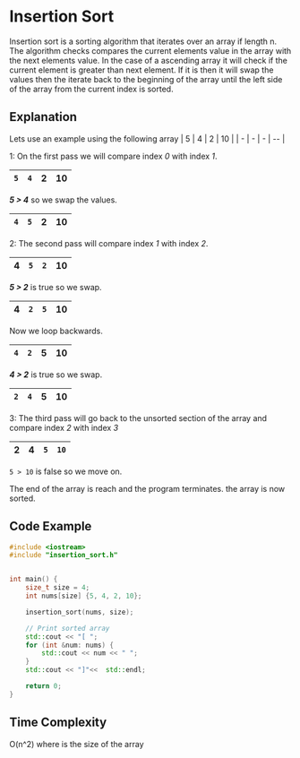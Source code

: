 # Insertion Sort
Insertion sort is a sorting algorithm that iterates over an array if length n. The algorithm checks compares the current elements value in the array with the next elements value. In the case of a ascending array it will check if the current element is greater than next element. If it is then it will swap the values then the iterate back to the beginning of the array until the left side of the array from the current index is sorted.

## Explanation

Lets use an example using the following array
| 5 | 4 | 2 | 10 |
| - | - | - | -- |

1: On the first pass we will compare index *0* with index *1*. 
 
| `5` | `4` | 2 | 10 |
| --- | --- | - | -- |

***5 > 4*** so we swap the values.

| `4` | `5` | 2 | 10 |
| --- | --- | - | -- |

2: The second pass will compare index *1* with index *2*. 

| 4 | `5` | `2` | 10 |
| - | --- | --- | -- |

***5 > 2*** is true so we swap.

| 4 | `2` | `5` | 10 |
| - | --- | --- | -- |

Now we loop backwards. 

| `4` | `2` | 5 | 10 |
| --- | --- | - | -- |

***4 > 2*** is true so we swap.

| `2` | `4` | 5 | 10 |
| --- | --- | - | -- |

3: The third pass will go back to the unsorted section of the array and compare index *2* with index *3* 

| 2 | 4 | `5` | `10` |
| - | - | --- | ---- |

`5 > 10` is false so we move on.

The end of the array is reach and the program terminates. the array is now sorted.

## Code Example

```c++
#include <iostream>
#include "insertion_sort.h"


int main() {
    size_t size = 4;
    int nums[size] {5, 4, 2, 10};

    insertion_sort(nums, size);

    // Print sorted array
    std::cout << "[ ";
    for (int &num: nums) {
        std::cout << num << " ";
    }
    std::cout << "]"<<  std::endl;

    return 0;
}
```

## Time Complexity
O(n^2) where is the size of the array